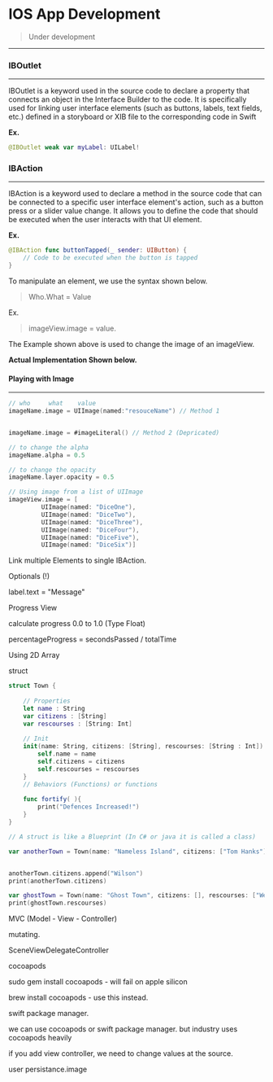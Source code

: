# IOS App Development

> Under development

---

### IBOutlet

---

IBOutlet is a keyword used in the source code to declare a property that connects an object in the Interface Builder to the code. It is specifically used for linking user interface elements (such as buttons, labels, text fields, etc.) defined in a storyboard or XIB file to the corresponding code in Swift 

**Ex.**

``` swift
@IBOutlet weak var myLabel: UILabel!
```


### IBAction

---

IBAction is a keyword used to declare a method in the source code that can be connected to a specific user interface element's action, such as a button press or a slider value change. It allows you to define the code that should be executed when the user interacts with that UI element.

**Ex.**
```swift
@IBAction func buttonTapped(_ sender: UIButton) {
    // Code to be executed when the button is tapped
}

```
To manipulate an element, we use the syntax shown below.
> Who.What = Value  

Ex. 
> imageView.image = value.

The Example shown above is used to change the image of an imageView.

**Actual Implementation Shown below.**  

#### Playing with Image

---

``` swift
// who     what    value
imageName.image = UIImage(named:"resouceName") // Method 1


imageName.image = #imageLiteral() // Method 2 (Depricated)

// to change the alpha
imageName.alpha = 0.5

// to change the opacity
imageName.layer.opacity = 0.5 

// Using image from a list of UIImage
imageView.image = [
         UIImage(named: "DiceOne"),
         UIImage(named: "DiceTwo"),
         UIImage(named: "DiceThree"),
         UIImage(named: "DiceFour"),
         UIImage(named: "DiceFive"),
         UIImage(named: "DiceSix")]


```




Link multiple Elements to single IBAction.


Optionals (!)


label.text = "Message"


Progress View

calculate progress 
 0.0 to 1.0 (Type Float)

 percentageProgress = secondsPassed / totalTime



Using 2D Array


struct 

```swift
struct Town {
    
    // Properties
    let name : String
    var citizens : [String]
    var rescourses : [String: Int]
    
    // Init
    init(name: String, citizens: [String], rescourses: [String : Int]) {
        self.name = name
        self.citizens = citizens
        self.rescourses = rescourses
    }
    // Behaviors (Functions) or functions
    
    func fortify( ){
        print("Defences Increased!")
    }
}

// A struct is like a Blueprint (In C# or java it is called a class)

var anotherTown = Town(name: "Nameless Island", citizens: ["Tom Hanks"], rescourses: ["Coconuts": 100])


anotherTown.citizens.append("Wilson")
print(anotherTown.citizens)

var ghostTown = Town(name: "Ghost Town", citizens: [], rescourses: ["Weed":1])
print(ghostTown.rescourses)

```




MVC (Model - View - Controller)

mutating.


SceneViewDelegateController

cocoapods

sudo gem install cocoapods - will fail on apple silicon


brew install cocoapods - use this instead.

swift package manager.

we can use cocoapods or swift package manager.
but industry uses cocoapods heavily

if you add view controller, we need to change values at the source.

user persistance.image
